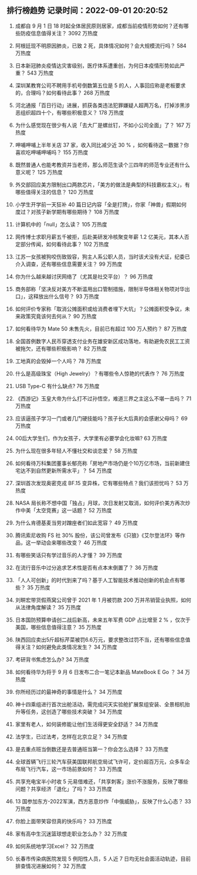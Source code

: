 
## 排行榜趋势 记录时间：2022-09-01 20:20:52
  
  1. 成都自 9 月 1 日 18 时起全体居民原则居家，成都当前疫情形势如何？还有哪些防疫信息值得关注？ 3092 万热度
    
  2. 阿根廷现不明原因肺炎，已致 2 死，具体情况如何？会大规模流行吗？ 584 万热度
    
  3. 日本新冠肺炎疫情达灾害级别，医疗体系遭重创，为何日本疫情形势如此严重？ 543 万热度
    
  4. 深圳某教育公司不聘用手机号倒数第五位是 5 的人，人事回应称是老板要求的，合理吗？如何看待此事？ 268 万热度
    
  5. 河北通报「百日行动」进展，抓获各类违法犯罪嫌疑人超两万名，打掉涉黑涉恶组织超四十个，有哪些积极意义？ 178 万热度
    
  6. 为什么感觉现在很少有人说「去大厂是螺丝钉，不如小公司全面」了？ 167 万热度
    
  7. 呷哺呷哺上半年关店 37 家，收入同比减少近 30 % ，如何看待这一数据？你喜欢吃呷哺呷哺吗？ 155 万热度
    
  8. 既然普通人也能考教资并当老师，那么师范生读个三四年的师范专业还有什么意义呢？ 125 万热度
    
  9. 外交部回应美方限制出口两款芯片，「美方的做法是典型的科技霸权主义」，有哪些值得关注的信息？ 120 万热度
    
  10. 小学生开学前一天狂补 40 篇日记内容「全是打牌」，你家「神兽」假期如何度过？对孩子新学期有哪些期待？ 108 万热度
    
  11. 计算机中的「null」怎么读？ 105 万热度
    
  12. 网传博士求职月薪五千被拒，后赴美研发冷核聚变年薪 1.2 亿美元，其本人否定部分传闻，如何看待此事？ 102 万热度
    
  13. 江苏一女孩被狗咬伤致毁容，狗主人系公职人员，当时该犬没有犬证，纪委已介入调查，还有哪些信息需要关注？ 99 万热度
    
  14. 你为什么越来越讨厌网络了（尤其是社交平台）？ 96 万热度
    
  15. 商务部称「坚决反对美方不断滥用出口管制措施，限制半导体相关物项对华出口」，这释放出什么信号？ 93 万热度
    
  16. 如何评价专家称「取消公摊面积或给消费者埋下大坑」？公摊面积受争议，未来政策究竟该何去何从？ 90 万热度
    
  17. 如何看待华为 Mate 50 未售先火，目前已有超过 100 万人预约？ 87 万热度
    
  18. 全国首例数字人民币穿透支付业务在雄安新区成功落地，有助避免农民工工资被拖欠，还有哪些积极影响？ 82 万热度
    
  19. 工地真的会毁掉一个人吗？ 78 万热度
    
  20. 什么是高级珠宝（High Jewelry）？有哪些令人惊艳的代表作？ 76 万热度
    
  21. USB Type-C 有什么缺点? 76 万热度
    
  22. 《西游记》玉皇大帝为什么打不过孙悟空，难道三界之主这么不堪一击吗？ 71 万热度
    
  23. 应该逼孩子学习一门或者几门硬技能吗？孩子长大后真的会感谢父母吗？ 69 万热度
    
  24. 00后大学生们，作为女孩子，大学里有必要学会化妆嘛? 63 万热度
    
  25. 为什么现在很多年轻人不懂社交和谈恋爱？ 58 万热度
    
  26. 如何看待万科集团董事长郁亮称「房地产市场仍是个10万亿市场，当前新建住宅达不到自然更新所需水平」？ 54 万热度
    
  27. 深圳首次发现奥密克戎 BF.15 变异株，它有哪些特点？我们该担忧吗？ 53 万热度
    
  28. NASA 局长称不想中国「独占」月球，次日发射又取消，如何评价美方再次炒作中美「太空竞赛」这一话题？ 52 万热度
    
  29. 为什么肯德基麦当劳对蹭座者们如此宽容？ 49 万热度
    
  30. 腾讯索尼收购 FS 社 30% 股份，该公司曾发布《只狼》《艾尔登法环》等作品，这一举动会来哪些改变？ 46 万热度
    
  31. 有哪些笑话只有学过音乐的人才懂？ 39 万热度
    
  32. 在流行音乐中过分追求艺术性是否有点本末倒置了？ 36 万热度
    
  33. 「人人可创新」的时代到来了吗？基于人工智能技术推动创新的机会点有哪些？ 35 万热度
    
  34. 刘畊宏带货假燕窝公司曾于 2021 年 1 月被罚款 200 万并吊销营业执照，如何从法律角度解读？ 35 万热度
    
  35. 日本国防预算申请创二战后新高，未来五年军费 GDP 占比增至 2 % ，仅次于美国，哪些信息值得注意？ 35 万热度
    
  36. 陕西回应卖出5斤超标芹菜被罚6.6万元，要求整改过罚不当，还有哪些信息值得关注？如何避免此类情况发生？ 34 万热度
    
  37. 考研背书焦虑怎么办? 34 万热度
    
  38. 如何看待华为将于 9 月 6 日发布二合一笔记本新品 MateBook E Go ？ 34 万热度
    
  39. 你所经历过的最神奇的事情是什么？ 34 万热度
    
  40. 神十四乘组进行首次出舱活动，需完成问天实验舱扩展泵组安装、全景相机抬升等任务，这创造了哪些技术突破？ 34 万热度
    
  41. 家⾥有⽼⼈，如何装修能让他们⽣活得更安全舒适？ 34 万热度
    
  42. 法学生，已过法考，怎样在北京立足？ 34 万热度
    
  43. 是去重点班当倒数还是去普通班当第一？你会怎么选择？ 33 万热度
    
  44. 全球首辆飞行三轮汽车获美国联邦航空局试飞许可，定价超百万元，众多车企布局飞行汽车，这一市场前景如何？ 33 万热度
    
  45. 共享充电宝半小时收 5 元易借难还，「共享刺客」涨价不涨服务，反映了哪些问题？共享经济「退化」了吗？ 33 万热度
    
  46. 13 国参加东方-2022军演，西方恶意炒作「中俄威胁」，反映了什么心态？ 33 万热度
    
  47. 你脸上面带笑容但真的快乐吗？ 33 万热度
    
  48. 家有高中生沉迷篮球想走职业怎么办？ 32 万热度
    
  49. 如何系统地学习Excel？ 32 万热度
    
  50. 长春市传染病医院发现 5 例阳性人员，5 人近 7 日均无社会面活动轨迹，目前排查情况进展如何？ 32 万热度
    
